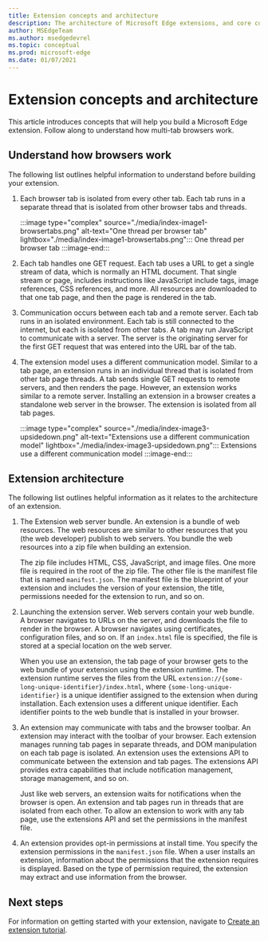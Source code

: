 ```yaml
---
title: Extension concepts and architecture
description: The architecture of Microsoft Edge extensions, and core concepts to build extensions.
author: MSEdgeTeam
ms.author: msedgedevrel
ms.topic: conceptual
ms.prod: microsoft-edge
ms.date: 01/07/2021
---
```

# Extension concepts and architecture

This article introduces concepts that will help you build a Microsoft Edge extension.  Follow along to understand how multi-tab browsers work.


<!-- ====================================================================== -->
## Understand how browsers work

The following list outlines helpful information to understand before building your extension.

1.  Each browser tab is isolated from every other tab.  Each tab runs in a separate thread that is isolated from other browser tabs and threads.

    :::image type="complex" source="./media/index-image1-browsertabs.png" alt-text="One thread per browser tab" lightbox="./media/index-image1-browsertabs.png":::
       One thread per browser tab
    :::image-end:::

1.  Each tab handles one GET request.  Each tab uses a URL to get a single stream of data, which is normally an HTML document.  That single stream or page, includes instructions like JavaScript include tags, image references, CSS references, and more.  All resources are downloaded to that one tab page, and then the page is rendered in the tab.

1.  Communication occurs between each tab and a remote server.  Each tab runs in an isolated environment.  Each tab is still connected to the internet, but each is isolated from other tabs.  A tab may run JavaScript to communicate with a server.  The server is the originating server for the first GET request that was entered into the URL bar of the tab.

1.  The extension model uses a different communication model.  Similar to a tab page, an extension runs in an individual thread that is isolated from other tab page threads.  A tab sends single GET requests to remote servers, and then renders the page.  However, an extension works similar to a remote server.  Installing an extension in a browser creates a standalone web server in the browser.  The extension is isolated from all tab pages.

    :::image type="complex" source="./media/index-image3-upsidedown.png" alt-text="Extensions use a different communication model" lightbox="./media/index-image3-upsidedown.png":::
       Extensions use a different communication model
    :::image-end:::


<!-- ====================================================================== -->
## Extension architecture

The following list outlines helpful information as it relates to the architecture of an extension.

1.  The Extension web server bundle.  An extension is a bundle of web resources.  The web resources are similar to other resources that you (the web developer) publish to web servers.  You bundle the web resources into a zip file when building an extension.

    The zip file includes HTML, CSS, JavaScript, and image files.  One more file is required in the root of the zip file.  The other file is the manifest file that is named `manifest.json`.  The manifest file is the blueprint of your extension and includes the version of your extension, the title, permissions needed for the extension to run, and so on.

1.  Launching the extension server.  Web servers contain your web bundle.  A browser navigates to URLs on the server, and downloads the file to render in the browser.  A browser navigates using certificates, configuration files, and so on.  If an `index.html` file is specified, the file is stored at a special location on the web server.

    When you use an extension, the tab page of your browser gets to the web bundle of your extension using the extension runtime.  The extension runtime serves the files from the URL `extension://{some-long-unique-identifier}/index.html`, where `{some-long-unique-identifier}` is a unique identifier assigned to the extension when during installation.  Each extension uses a different unique identifier.  Each identifier points to the web bundle that is installed in your browser.

1.  An extension may communicate with tabs and the browser toolbar.  An extension may interact with the toolbar of your browser.  Each extension manages running tab pages in separate threads, and DOM manipulation on each tab page is isolated.  An extension uses the extensions API to communicate between the extension and tab pages.  The extensions API provides extra capabilities that include notification management, storage management, and so on.

    Just like web servers, an extension waits for notifications when the browser is open.  An extension and tab pages run in threads that are isolated from each other.  To allow an extension to work with any tab page, use the extensions API and set the permissions in the manifest file.

1.  An extension provides opt-in permissions at install time.  You specify the extension permissions in the `manifest.json` file.  When a user installs an extension, information about the permissions that the extension requires is displayed.  Based on the type of permission required, the extension may extract and use information from the browser.


<!-- ====================================================================== -->
## Next steps

For information on getting started with your extension, navigate to [Create an extension tutorial](./part1-simple-extension.md).
